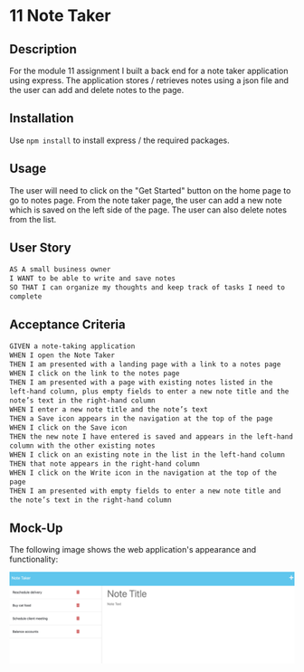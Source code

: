 # 11 Note Taker

## Description 
For the module 11 assignment I built a back end for a note taker application using express. The application stores / retrieves notes using a json file and the user can add and delete notes to the page.

## Installation
Use `npm install` to install express / the required packages.

## Usage
The user will need to click on the "Get Started" button on the home page to go to notes page. From the note taker page, the user can add a new note which is saved on the left side of the page. The user can also delete notes from the list.

## User Story

```
AS A small business owner
I WANT to be able to write and save notes
SO THAT I can organize my thoughts and keep track of tasks I need to complete
```

## Acceptance Criteria 

```
GIVEN a note-taking application
WHEN I open the Note Taker
THEN I am presented with a landing page with a link to a notes page
WHEN I click on the link to the notes page
THEN I am presented with a page with existing notes listed in the left-hand column, plus empty fields to enter a new note title and the note’s text in the right-hand column
WHEN I enter a new note title and the note’s text
THEN a Save icon appears in the navigation at the top of the page
WHEN I click on the Save icon
THEN the new note I have entered is saved and appears in the left-hand column with the other existing notes
WHEN I click on an existing note in the list in the left-hand column
THEN that note appears in the right-hand column
WHEN I click on the Write icon in the navigation at the top of the page
THEN I am presented with empty fields to enter a new note title and the note’s text in the right-hand column
```

## Mock-Up

The following image shows the web application's appearance and functionality:

![note-taker](images/notetaker.png)